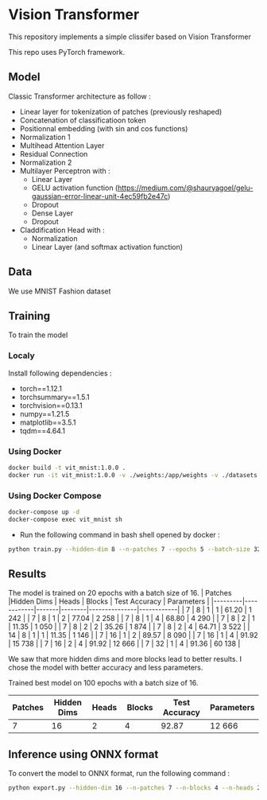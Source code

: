 # Vision Transformer 

This repository implements a simple clissifer based on Vision Transformer 

This repo uses PyTorch framework. 

## Model
<!-- <img src="images/vit.png"/> -->

Classic Transformer architecture as follow : 
* Linear layer for tokenization of patches (previously reshaped)
* Concatenation of classificatioon token
* Positionnal embedding (with sin and cos functions)
* Normalization 1 
* Multihead Attention Layer 
* Residual Connection 
* Normalization 2 
* Multilayer Perceptron with : 
    * Linear Layer 
    * GELU activation function (https://medium.com/@shauryagoel/gelu-gaussian-error-linear-unit-4ec59fb2e47c)
    * Dropout 
    * Dense Layer 
    * Dropout 
* Claddification Head with : 
    * Normalization
    * Linear Layer (and softmax activation function)

## Data 
We use MNIST Fashion dataset 

## Training
To train the model
### Localy 
Install following dependencies : 
- torch==1.12.1
- torchsummary==1.5.1
- torchvision==0.13.1
- numpy==1.21.5
- matplotlib==3.5.1
- tqdm==4.64.1


### Using Docker 
```bash
docker build -t vit_mnist:1.0.0 .
docker run -it vit_mnist:1.0.0 -v ./weights:/app/weights -v ./datasets:/app/datasets bash
```

### Using Docker Compose 
```bash
docker-compose up -d
docker-compose exec vit_mnist sh

```

- Run the following command in bash shell opened by docker : 
```bash
python train.py --hidden-dim 8 --n-patches 7 --epochs 5 --batch-size 32  --n-heads 4 --lr 0.001 --weight-decay 0.0001 --n-classes 10 --device mps
```


## Results
The model is trained on 20 epochs with a batch size of 16.
| Patches |Hidden Dims | Heads | Blocks | Test Accuracy | Parameters |
|---------|------------|-------|--------|---------------|------------|
| 7       | 8          | 1     | 1      |    61.20      | 1 242      |
| 7       | 8          | 1     | 2      |    77.04      | 2 258      |
| 7       | 8          | 1     | 4      |    68.80      | 4 290      |
| 7       | 8          | 2     | 1      |    11.35      | 1 050      |
| 7       | 8          | 2     | 2      |    35.26      | 1 874      |
| 7       | 8          | 2     | 4      |    64.71      | 3 522      |
| 14      | 8          | 1     | 1      |    11.35      | 1 146      |
| 7       | 16         | 1     | 2      |    89.57      | 8 090      |
| 7       | 16         | 1     | 4      |    91.92      | 15 738     |
| 7       | 16         | 2     | 4      |    91.92      | 12 666     |
| 7       | 32         | 1     | 4      |    91.36      | 60 138     |


We saw that more hidden dims and more blocks lead to better results.
I chose the model with better accuracy and less parameters.

Trained best model on 100 epochs with a batch size of 16.

| Patches |Hidden Dims | Heads | Blocks | Test Accuracy | Parameters |
|---------|------------|-------|--------|---------------|------------|
| 7       | 16         | 2     | 4      |  92.87        | 12 666     |

## Inference using ONNX format 
To convert the model to ONNX format, run the following command : 
```bash
python export.py --hidden-dim 16 --n-patches 7 --n-blocks 4 --n-heads 2 --n-classes 10 --model-path ./weights/vit_7p_16d_2h_4b_20e.pt
```

